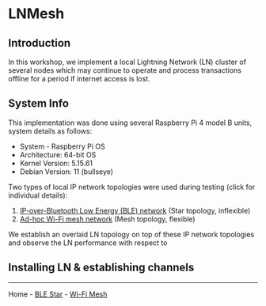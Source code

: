 # LNMesh

## Introduction
In this workshop, we implement a local Lightning Network (LN) cluster of several nodes which may continue to operate and process transactions offline for a period if internet access is lost. 


## System Info
This implementation was done using several Raspberry Pi 4 model B units, system details as follows:
- System - Raspberry Pi OS
- Architecture: 64-bit OS
- Kernel Version: 5.15.61
- Debian Version: 11 (bullseye)

Two types of local IP network topologies were used during testing (click for individual details):
1. [IP-over-Bluetooth Low Energy (BLE) network](BLE_star)        (Star topology, inflexible)
2. [Ad-hoc Wi-Fi mesh network](WIFI_mesh)                         (Mesh topology, flexible)

We establish an overlaid LN topology on top of these IP network topologies and observe the LN performance with respect to <insert>

## Installing LN & establishing channels




___
Home - [BLE Star](BLE_star) - [Wi-Fi Mesh](WIFI_mesh)
